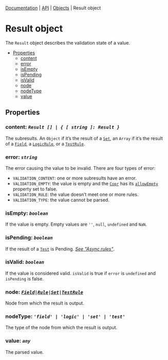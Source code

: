 [Documentation](../README.md) | [API](./README.md) | [Objects](./README.md#objects) | Result object

# Result object

The `Result` object describes the validation state of a value.

- [Properties](#properties)
  - [content](#content-result-----string--result-)
  - [error](#error-string)
  - [isEmpty](#isempty-boolean)
  - [isPending](#ispending-boolean)
  - [isValid](#isvalid-boolean)
  - [node](#node-fieldrulesettestrule)
  - [nodeType](#nodetype-field--logic--set--test)
  - [value](#value-any)

## Properties

### content: _`Result [] | { [ string ]: Result }`_

The subresults. An `Object` if it’s the result of a [`Set`](object-copr-set.md), an `Array` if it’s the result of a [`Field`](object-copr-field.md), a [`LogicRule`](test-object-rule-test.md), or a [`TestRule`](test-object-rule-test.md).

### error: _`string`_

The error causing the value to be invalid. There are four types of error:

- `VALIDATION_CONTENT`: one or more subresults have an error.
- `VALIDATION_EMPTY`: the value is empty and the [`Copr`](object-copr.md) has its [`allowEmpty`](object-copr.md#allowempty-boolean) property set to false.
- `VALIDATION_RULE`: the value doesn’t meet one or more rules.
- `VALIDATION_TYPE`: the value cannot be parsed.

### isEmpty: _`boolean`_

If the value is empty. Empty values are `''`, `null`, `undefined` and `NaN`.

### isPending: _`boolean`_

If the result of a [`Test`](test-object) is Pending. _[See "Async rules"](guides.md#async-rules)_.

### isValid: _`boolean`_

If the value is considered valid. `isValid` is true if `error` is `undefined` and `isPending` is false.

### node: [_`Field`_](object-copr-field.md)_`|`_[_`Rule`_](object-rule.md)_`|`_[_`Set`_](object-copr-set.md)_`|`_[_`TestRule`_](object-rule-test.md)

Node from which the result is output.

### nodeType: _`'field' | 'logic' | 'set' | 'test'`_

The type of the node from which the result is output.

### value: _`any`_

The parsed value.
